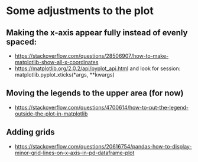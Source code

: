 # Some adjustments to the plot

## Making the x-axis appear fully instead of evenly spaced:
  - https://stackoverflow.com/questions/28506907/how-to-make-matplotlib-show-all-x-coordinates
  - https://matplotlib.org/2.0.2/api/pyplot_api.html and look for session: matplotlib.pyplot.xticks(*args, **kwargs)

## Moving the legends to the upper area (for now)
  - https://stackoverflow.com/questions/4700614/how-to-put-the-legend-outside-the-plot-in-matplotlib

## Adding grids
  - https://stackoverflow.com/questions/20616754/pandas-how-to-display-minor-grid-lines-on-x-axis-in-pd-dataframe-plot